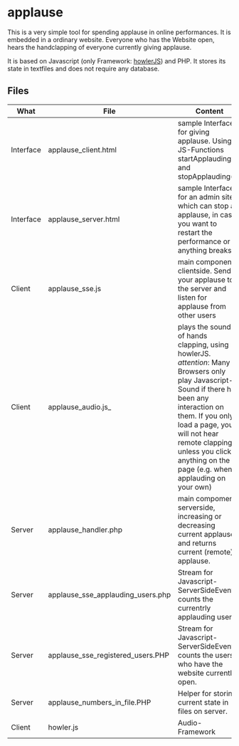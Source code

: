 # applause

This is a very simple tool for spending applause in online performances. It is embedded in a ordinary website. Everyone who has the Website open, hears the handclapping of everyone currently giving applause.

It is based on Javascript (only Framework: [howlerJS](https://howlerjs.com])) and PHP. It stores its state in textfiles and does not require any database.

## Files
|What | File | Content
|--- |--- |---
Interface | applause_client.html | sample Interface for giving applause. Using JS-Functions startApplauding() and stopApplauding()
Interface | applause_server.html | sample Interface for an admin site, which can stop all applause, in case you want to restart the performance or if anything breaks.
Client | applause_sse.js | main component clientside. Sends your applause to the server and listen for applause from other users
Client | applause_audio.js_| plays the sound of hands clapping, using howlerJS. *attention*: Many Browsers only play Javascript-Sound if there has been any interaction on them. If you only load a page, you will not hear remote clapping, unless you click anything on the page (e.g. when applauding on your own)
Server | applause_handler.php | main compoment serverside, increasing or decreasing current applause and returns current (remote) applause.
Server | applause_sse_applauding_users.php | Stream for Javascript-ServerSideEvents, counts the currentrly applauding users.
Server | applause_sse_registered_users.PHP | Stream for Javascript-ServerSideEvents, counts the users, who have the website currently open.
Server | applause_numbers_in_file.PHP | Helper for storing current state in files on server.
Client | howler.js | Audio-Framework
